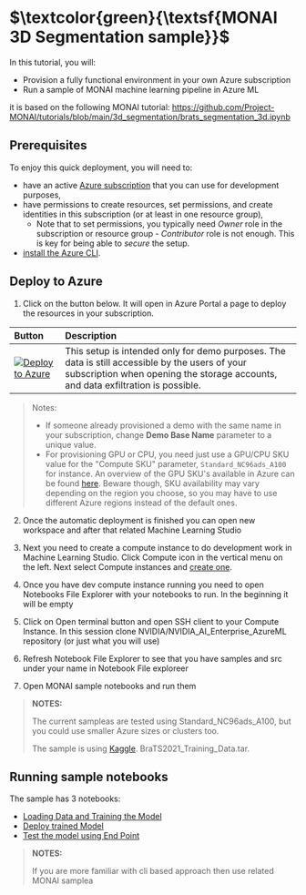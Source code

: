# $\textcolor{green}{\textsf{MONAI 3D Segmentation sample}}$



In this tutorial, you will:

* Provision a fully functional environment in your own Azure subscription
* Run a sample of MONAI machine learning pipeline in Azure ML

it is based on the following MONAI tutorial: https://github.com/Project-MONAI/tutorials/blob/main/3d_segmentation/brats_segmentation_3d.ipynb

## Prerequisites

To enjoy this quick deployment, you will need to:

* have an active [Azure subscription](https://azure.microsoft.com) that you can use for development purposes,
* have permissions to create resources, set permissions, and create identities in this subscription (or at least in one resource group),
  * Note that to set permissions, you typically need _Owner_ role in the subscription or resource group - _Contributor_ role is not enough. This is key for being able to _secure_ the setup.
* [install the Azure CLI](https://learn.microsoft.com/en-us/cli/azure/install-azure-cli).

## Deploy to Azure

1. Click on the button below. It will open in Azure Portal a page to deploy the resources in your subscription.

| Button | Description |
| :-- | :-- |
| [![Deploy to Azure](https://aka.ms/deploytoazurebutton)](https://portal.azure.com/#create/Microsoft.Template/uri/https%3A%2F%2Fraw.githubusercontent.com%2FNVIDIA%2NVIDIA_AI_Enterprise_AzureML%2Fmain%2samples%2Fpython%2F3D-image-segmentation%2monai%2Fdeployment%2Farm%2Fmonai-setup.json) | This setup is intended only for demo purposes. The data is still accessible by the users of your subscription when opening the storage accounts, and data exfiltration is possible. |

> Notes:
>
> * If someone already provisioned a demo with the same name in your subscription, change **Demo Base Name** parameter to a unique value.
> * For provisioning GPU or CPU, you need just use a GPU/CPU SKU value for the "Compute SKU" parameter, `Standard_NC96ads_A100` for instance. An overview of the GPU SKU's available in Azure can be found [here](https://learn.microsoft.com/en-us/azure/virtual-machines/sizes-gpu). Beware though, SKU availability may vary depending on the region you choose, so you may have to use different Azure regions instead of the default ones.

2.  Once the automatic deployment is finished you can open new workspace
    and after that related Machine Learning Studio

3.  Next you need to create a compute instance to do development work in  Machine Learning Studio. Click Compute icon in the vertical menu on the left. Next
    select Compute instances and [create
    one](https://learn.microsoft.com/en-us/azure/machine-learning/how-to-create-manage-compute-instance?view=azureml-api-2&tabs=azure-studio).    
    
4.  Once you have dev compute instance running you need to open Notebooks File Explorer with your notebooks to run. In the beginning it will be empty

5.  Click on Open terminal button and open SSH client to your Compute Instance. In this session clone NVIDIA/NVIDIA_AI_Enterprise_AzureML repository (or just what you will use)

6. Refresh Notebook File Explorer to see that you have samples and src under your name in Notebook File exploreer

7. Open MONAI sample notebooks and run them

> **NOTES:**
>
> The current sampleas are tested using
> Standard_NC96ads_A100, but you could use smaller Azure sizes or clusters too.
>
> The sample is using [Kaggle](https://www.kaggle.com/datasets/dschettler8845/brats-2021-task1).
> BraTS2021_Training_Data.tar.

## Running sample notebooks 

The sample has 3 notebooks:

 - [Loading Data and Training the Model](./notebooks/load_and_train.ipynb)
 - [Deploy trained Model](./notebooks/deploy_model.ipynb)
 - [Test the model using End Point](./notebooks/test_model.ipynb)

> **NOTES:**
>
> If you are more familiar with cli based approach then use related MONAI samplea
